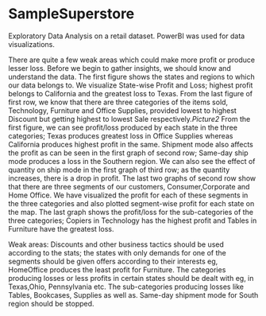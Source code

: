 # SampleSuperstore
Exploratory Data Analysis on a retail dataset. PowerBI was used for data visualizations.

There are quite a few weak areas which could make more profit or produce lesser loss. Before we begin to gather insights, we should know and understand the data. The first figure shows the states and regions to which our data belongs to. We visualize State-wise Profit and Loss; highest profit belongs to California and the greatest loss to Texas. From the last figure of first row, we know that there are three categories of the items sold, Technology, Furniture and Office Supplies, provided lowest to highest Discount but getting highest to lowest Sale respectively.*Picture2* From the first figure, we can see profit/loss produced by each state in the three categories; Texas produces greatest loss in Office Supplies whereas California produces highest profit in the same. Shipment mode also affects the profit as can be seen in the first graph of second row; Same-day ship mode produces a loss in the Southern region. We can also see the effect of quantity on ship mode in the first graph of third row; as the quantity increases, there is a drop in profit. The last two graphs of second row show that there are three segments of our customers, Consumer,Corporate and Home Office. We have visualized the profit for each of these segments in the three categories and also plotted segment-wise profit for each state on the map. The last graph shows the profit/loss for the sub-categories of the three categories; Copiers in Technology has the highest profit and Tables in Furniture have the greatest loss. 

Weak areas:
Discounts and other business tactics should be used according to the stats; the states with only demands for one of the segments should be given offers according to their interests eg, HomeOffice produces the least profit for Furniture. The categories producing losses or less profits in certain states should be dealt with eg, in Texas,Ohio, Pennsylvania etc. The sub-categories producing losses like Tables, Bookcases, Supplies as well as. Same-day shipment mode for South region should be stopped.
